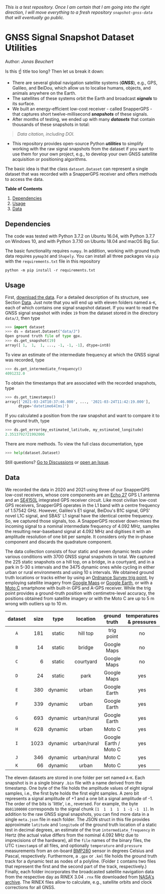 *This is a test repository. Once I am certain that I am going into the right direction, I will move everything to a fresh repository `snapshot-gnss-data` that will eventually go public.*

# GNSS Signal Snapshot Dataset Utilities

Author: *Jonas Beuchert*

Is this :point_up: title too long? Then let us break it down:

* There are several global navigation satellite systems (***GNSS***), e.g., GPS, Galileo, and BeiDou, which allow us to localise humans, objects, and animals anywhere on the Earth.
* The satellites of these systems orbit the Earth and broadcast ***signals*** to its surface.
* We built an energy-efficient low-cost receiver - called SnapperGPS -  that captures short twelve-millisecond ***snapshots*** of these signals.
* After months of testing, we ended up with many ***datasets*** that contain thousands of these snapshots in total:

> *Data citation, including DOI.*

* This repository provides open-source Python ***utilities*** to simplify working with the raw signal snapshots from the dataset if you want to use them for your own project, e.g., to develop your own GNSS satellite acquisition or positioning algorithms.

The basic idea is that the class `dataset.Dataset` can represent a single dataset that was recorded with a SnapperGPS receiver and offers methods to access the data.

**Table of Contents**
1. [Dependencies](#dependencies)
2. [Usage](#usage)
3. [Data](#data)

## Dependencies

The code was tested with Python 3.7.2 on Ubuntu 16.04, with Python 3.7.7 on Windows 10, and with Python 3.7.10 on Ubuntu 18.04 and macOS Big Sur.

The basic functionality requires `numpy`. In addition, working with ground truth data requires `pymap3d` and `Shapely`. You can install all three packages via `pip` with the `requirements.txt` file in this repository

```shell
python -m pip install -r requirements.txt
```

## Usage

First, [download the data](doi). For a detailed description of its structure, see Section [Data](#data). Just note that you will end up with eleven folders named `A`-`K`, each of which contains one signal snapshot dataset. If you want to read the GNSS signal snapshot with index `19` from the dataset stored in the directory `data/J`, then type

```python repl
>>> import dataset
>>> ds = dataset.Dataset("data/J")
Open ground truth file of type gpx.
>>> ds.get_snapshot(19)
array([ 1,  1,  1, ..., -1, -1, -1], dtype=int8)
```

To view an estimate of the intermediate frequency at which the GNSS signal was recorded, type

```python repl
>>> ds.get_intermediate_frequency()
4091232.0
```

To obtain the timestamps that are associated with the recorded snapshots, type

```python repl
>>> ds.get_timestamps()
array(['2021-03-24T10:37:46.000', ..., '2021-03-24T11:42:19.000'],
      dtype='datetime64[ms]')
```

If you calculated a position from the raw snapshot and want to compare it to the ground truth, type

```python repl
>>> ds.get_error(my_estimated_latitude, my_estimated_longitude)
2.3513792721992006
```

There are more methods. To view the full class documentation, type

```python repl
>>> help(dataset.Dataset)
```

Still questions? [Go to Discussions](https://github.com/JonasBchrt/snapshot-gnss-data/discussions) or [open an Issue](https://github.com/JonasBchrt/snapshot-gnss-data/issues).

## Data

We recorded the data in 2020 and 2021 using three of our SnapperGPS low-cost receivers, whose core components are an [Echo 27](https://www.siretta.com/products/antennas/echo-27/) GPS L1 antenna and an [SE4150L](https://www.skyworksinc.com/Products/Amplifiers/SE4150L) integrated GPS receiver circuit. Like most civilian low-cost GPS receivers, SnapperGPS operates in the L1 band with a centre frequency of 1.57542 GHz. However, Galileo's E1 signal, BeiDou's B1C signal, GPS' novel L1C signal, and SBAS' L1 signal have the identical centre frequency. So, we captured those signals, too. A SnapperGPS receiver down-mixes the incoming signal to a nominal intermediate frequency of 4.092 MHz, samples the resulting near-baseband signal at 4.092 MHz and digitises it with an amplitude resolution of one bit per sample. It considers only the in-phase component and discards the quadrature component.

The data collection consists of four static and seven dynamic tests under various conditions with 3700 GNSS signal snapshots in total.
We captured the 225 static snapshots on a hill top, on a bridge, in a courtyard, and in a park in 5-30 s intervals and the 3475 dynamic ones while cycling in either urban or rural environments and using 10 s intervals.
We obtained ground truth locations or tracks either by using an [Ordnance Survey trig point](https://www.ordnancesurvey.co.uk/gps/legacy-control-information/triangulation-stations), by employing satellite imagery from [Google Maps](https://www.google.com/maps) or [Google Earth](https://www.google.com/earth/), or with a [Moto C](https://www.motorola-support.com/uk-en/?page=device/motorola/moto-c/specifications) smartphone with built-in GPS and A-GPS receiver.
While the trig point provides a ground-truth position with centimetre-level accuracy, the positions obtained from satellite imagery or with the Moto C are up to 5 m wrong with outliers up to 10 m.

| dataset | size | type    | location    | ground truth          | temperatures & pressures |
|:-------:| ----:|:-------:|:-----------:|:---------------------:|:------------------------:|
| `A`     |  181 | static  | hill top    | trig point            | no                       |
| `B`     |   14 | static  | bridge      | Google Maps           | no                       |
| `C`     |    6 | static  | courtyard   | Google Maps           | no                       |
| `D`     |   24 | static  | park        | Google Maps           | yes                      |
| `E`     |  380 | dynamic | urban       | Google Earth          | yes                      |
| `F`     |  339 | dynamic | urban       | Google Earth          | yes                      |
| `G`     |  693 | dynamic | urban/rural | Google Earth          | yes                      |
| `H`     |  628 | dynamic | urban       | Moto C                | yes                      |
| `I`     | 1023 | dynamic | urban/rural | Google Earth / Moto C | yes                      |
| `J`     |  346 | dynamic | urban/rural | Moto C                | yes                      |
| `K`     |   66 | dynamic | urban       | Moto C                | yes                      |

The eleven datasets are stored in one folder per set named `A`-`K`. Each snapshot is in a single binary `.bin` file with a name derived from the timestamp. One byte of the file holds the amplitude values of eight signal samples, i.e., the first byte holds the first eight samples. A zero bit represents a signal amplitude of +1 and a one bit a signal amplitude of -1. The order of the bits is 'little', i.e., reversed. For example, the byte `0b01100000` corresponds to the signal chunk `[1  1  1  1  1 -1 -1  1]`. In addition to the raw GNSS signal snapshots, you can find more data in a single `meta.json` file in each folder. The JSON struct in this file provides approximate `latitude` and `longitude` of the ground truth location of a static test in decimal degrees, an estimate of the true `intermediate_frequency` in Hertz (the actual value differs from the nominal 4.092 MHz due to imprecisions of the hardware), all the `file` names of the binary files, the UTC `timestamp`s of all files, and optionally `temperature` and `pressure` measurements from an on-board [BMP280](https://www.bosch-sensortec.com/products/environmental-sensors/pressure-sensors/bmp280/) sensor in degrees Celsius and Pascal, respectively. Furthermore, a `.gpx` or `.kml` file holds the ground truth track for a dynamic test as nodes of a polyline. (Folder `I` contains two files that represent the first and the second part of the track, respectively.) Finally, each folder incorporates the broadcasted satellite navigation data from the respective day as RINEX 3.04 `.rnx` file downloaded from [NASA's archive](https://cddis.nasa.gov/archive/gnss/data/daily/). The RINEX files allow to calculate, e.g., satellite orbits and clock corrections for all GNSS.
